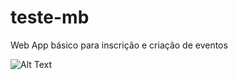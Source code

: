 # teste-mb
Web App básico para inscrição e criação de eventos

![Alt Text](https://i.ibb.co/wdmv0fx/demonstracao-geral.gif)
